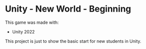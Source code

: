 # Unity - New World - Beginning

This game was made with:
- Unity 2022 

This project is just to show the basic start for new students in Unity.